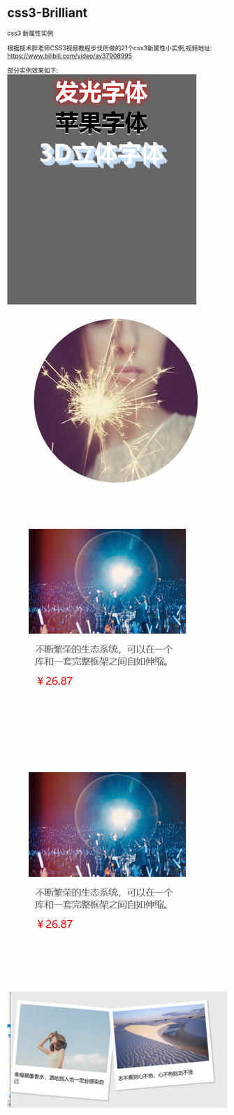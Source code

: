 # css3-Brilliant
css3 新属性实例

根据技术胖老师CSS3视频教程步伐所做的21个css3新属性小实例,视频地址: https://www.bilibili.com/video/av37908995

部分实例效果如下:<br>
![](https://github.com/cnrnews/css3-Brilliant/raw/HEAD/screenshoots/1.PNG)
![](https://github.com/cnrnews/css3-Brilliant/raw/HEAD/screenshoots/2.gif)
![](https://github.com/cnrnews/css3-Brilliant/raw/HEAD/screenshoots/3.gif)
![](https://github.com/cnrnews/css3-Brilliant/raw/HEAD/screenshoots/4.gif)
![](https://github.com/cnrnews/css3-Brilliant/raw/HEAD/screenshoots/5.PNG)
